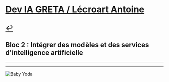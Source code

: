 
# [Dev IA GRETA / Lécroart Antoine](https://github.com/Dev-IA-2024/antoine.lecroart)

[↩️](..)
---

## Bloc 2 : Intégrer des modèles et des services d'intelligence artificielle

---
---
![Baby Yoda](https://images3.alphacoders.com/110/1108129.jpg)
